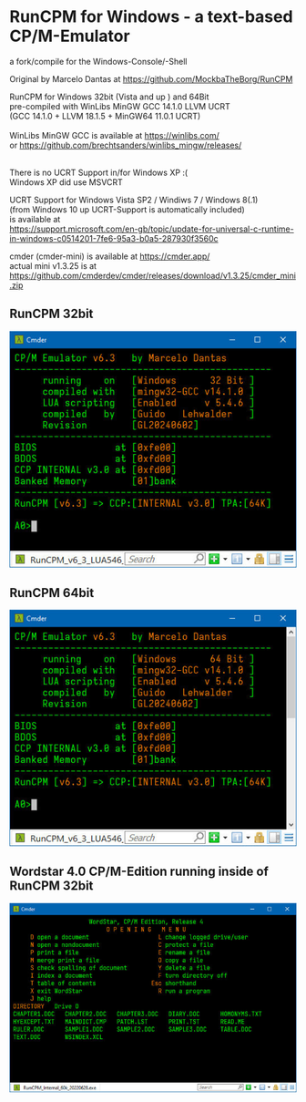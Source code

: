 # RunCPM for Windows - a text-based CP/M-Emulator 
a fork/compile for the Windows-Console/-Shell

Original by Marcelo Dantas at https://github.com/MockbaTheBorg/RunCPM

RunCPM for Windows 32bit (Vista and up ) and 64Bit 
<br/>pre-compiled with WinLibs MinGW GCC 14.1.0 LLVM UCRT
<br/>(GCC 14.1.0 + LLVM 18.1.5 + MinGW64 11.0.1 UCRT)
<br/><br/>WinLibs MinGW GCC is available at https://winlibs.com/
<br>
or https://github.com/brechtsanders/winlibs_mingw/releases/

<br/>There is no UCRT Support in/for Windows XP :(
<br/>Windows XP did use MSVCRT

UCRT Support for Windows Vista SP2 / Windiws 7 / Windows 8(.1)
<br/>(from Windows 10 up UCRT-Support is automatically included)
<br/>is available at
<br/>https://support.microsoft.com/en-gb/topic/update-for-universal-c-runtime-in-windows-c0514201-7fe6-95a3-b0a5-287930f3560c

cmder (cmder-mini) is available at https://cmder.app/
<br/>actual mini v1.3.25 is at
<br/>https://github.com/cmderdev/cmder/releases/download/v1.3.25/cmder_mini.zip

## RunCPM 32bit<br/>
![RunCPM_Win_BootScreen](https://github.com/guidol70/RunCPM_Windows/raw/main/pictures/RunCPM_v6_3_LUA546_32Bit.jpg?raw=true)

## RunCPM 64bit<br/>
![RunCPM_Win64_BootScreen](https://github.com/guidol70/RunCPM_Windows/raw/main/pictures/RunCPM_v6_3_LUA546_64Bit.jpg?raw=true)

## Wordstar 4.0 CP/M-Edition running inside of RunCPM 32bit
![RunCPM_Worstar_Screen](https://github.com/guidol70/RunCPM_Windows/raw/main/pictures/RunCPM_Win_WS_GL20220628.jpg?raw=true)
